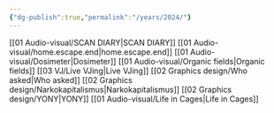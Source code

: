 ```yaml
---
{"dg-publish":true,"permalink":"/years/2024/"}
---
```



[[01   Audio-visual/SCAN DIARY\|SCAN DIARY]]
[[01   Audio-visual/home.escape.end\|home.escape.end]]
[[01   Audio-visual/Dosimeter\|Dosimeter]]
[[01   Audio-visual/Organic fields\|Organic fields]]
[[03   VJ/Live VJing\|Live VJing]]
[[02   Graphics design/Who asked\|Who asked]]
[[02   Graphics design/Narkokapitalismus\|Narkokapitalismus]]
[[02   Graphics design/YONY\|YONY]]
[[01   Audio-visual/Life in Cages\|Life in Cages]]
